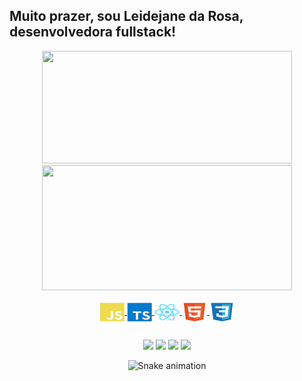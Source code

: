 ## Muito prazer, sou Leidejane da Rosa, desenvolvedora fullstack!
<div align="center">
  <a href="https://github.com/LeidejanedaRosa">
  <img height="180px" width="400px"src="https://github-readme-stats.vercel.app/api?username=LeidejanedaRosa&show_icons=true&theme=dracula&include_all_commits=true&count_private=true"/>
  <img height="200px" width="400px" src="https://github-readme-stats.vercel.app/api/top-langs/?username=leidejanedaRosa&layout=compact&langs_count=7&theme=dracula"/>
</div>
<div style="display: inline_block" align="center"><br>
  <img align="center" alt="Leidejane-Js" height="30" width="40" src="https://raw.githubusercontent.com/devicons/devicon/master/icons/javascript/javascript-plain.svg">
  <img align="center" alt="Leidejane-Ts" height="30" width="40" src="https://raw.githubusercontent.com/devicons/devicon/master/icons/typescript/typescript-plain.svg">
  <img align="center" alt="Leidejane-React" height="30" width="40" src="https://raw.githubusercontent.com/devicons/devicon/master/icons/react/react-original.svg">
  <img align="center" alt="Leidejane-HTML" height="30" width="40" src="https://raw.githubusercontent.com/devicons/devicon/master/icons/html5/html5-original.svg">
  <img align="center" alt="Leidejane-CSS" height="30" width="40" src="https://raw.githubusercontent.com/devicons/devicon/master/icons/css3/css3-original.svg">
 </div>
  
  ##
 
<div align="center"> 
  <a href="https://instagram.com/leidejanedarosa" target="_blank"><img src="https://img.shields.io/badge/-Instagram-%23E4405F?style=for-the-badge&logo=instagram&logoColor=white" target="_blank"></a> 	
 <a href="https://discord.gg/leidejane#3704" target="_blank"><img src="https://img.shields.io/badge/Discord-7289DA?style=for-the-badge&logo=discord&logoColor=white" target="_blank"></a> 
  <a href = "mailto:leidejanedarosa.81@gmail.com"><img src="https://img.shields.io/badge/-Gmail-%23333?style=for-the-badge&logo=gmail&logoColor=white" target="_blank"></a>
  <a href="https://www.linkedin.com/in/leidejane-da-rosa-a98544205/" target="_blank"><img src="https://img.shields.io/badge/-LinkedIn-%230077B5?style=for-the-badge&logo=linkedin&logoColor=white" target="_blank"></a>    

   
 
  ![Snake animation](https://github.com/LeidejanedaRosa/LeidejanedaRosa/blob/output/github-contribution-grid-snake.svg)
 
</div>

</div>
